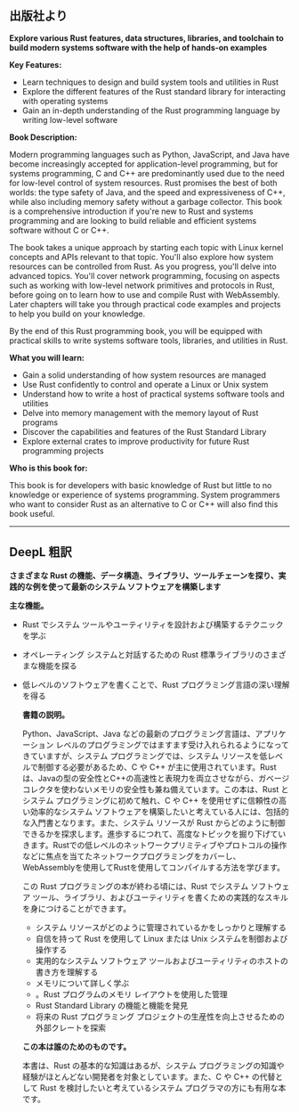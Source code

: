 ## 出版社より

**Explore various Rust features, data structures, libraries, and toolchain to build modern systems software with the help of hands-on examples**

**Key Features:**

- Learn techniques to design and build system tools and utilities in Rust
- Explore the different features of the Rust standard library for interacting with operating systems
- Gain an in-depth understanding of the Rust programming language by writing low-level software

**Book Description:**

Modern programming languages such as Python, JavaScript, and Java have become increasingly accepted for application-level programming, but for systems programming, C and C++ are predominantly used due to the need for low-level control of system resources. Rust promises the best of both worlds: the type safety of Java, and the speed and expressiveness of C++, while also including memory safety without a garbage collector. This book is a comprehensive introduction if you're new to Rust and systems programming and are looking to build reliable and efficient systems software without C or C++.

The book takes a unique approach by starting each topic with Linux kernel concepts and APIs relevant to that topic. You'll also explore how system resources can be controlled from Rust. As you progress, you'll delve into advanced topics. You'll cover network programming, focusing on aspects such as working with low-level network primitives and protocols in Rust, before going on to learn how to use and compile Rust with WebAssembly. Later chapters will take you through practical code examples and projects to help you build on your knowledge.

By the end of this Rust programming book, you will be equipped with practical skills to write systems software tools, libraries, and utilities in Rust.

**What you will learn:**

- Gain a solid understanding of how system resources are managed
- Use Rust confidently to control and operate a Linux or Unix system
- Understand how to write a host of practical systems software tools and utilities
- Delve into memory management with the memory layout of Rust programs
- Discover the capabilities and features of the Rust Standard Library
- Explore external crates to improve productivity for future Rust programming projects

**Who is this book for:**

This book is for developers with basic knowledge of Rust but little to no knowledge or experience of systems programming. System programmers who want to consider Rust as an alternative to C or C++ will also find this book useful.

---

## DeepL 粗訳

**さまざまな Rust の機能、データ構造、ライブラリ、ツールチェーンを探り、実践的な例を使って最新のシステム ソフトウェアを構築します**

**主な機能。**

- Rust でシステム ツールやユーティリティを設計および構築するテクニックを学ぶ
- オペレーティング システムと対話するための Rust 標準ライブラリのさまざまな機能を探る
- 低レベルのソフトウェアを書くことで、Rust プログラミング言語の深い理解を得る








    **書籍の説明。**













    Python、JavaScript、Java などの最新のプログラミング言語は、アプリケーション レベルのプログラミングではますます受け入れられるようになってきていますが、システム プログラミングでは、システム リソースを低レベルで制御する必要があるため、C や C++ が主に使用されています。Rustは、Javaの型の安全性とC++の高速性と表現力を両立させながら、ガベージコレクタを使わないメモリの安全性も兼ね備えています。この本は、Rust とシステム プログラミングに初めて触れ、C や C++ を使用せずに信頼性の高い効率的なシステム ソフトウェアを構築したいと考えている人には、包括的な入門書となります。また、システム リソースが Rust からどのように制御できるかを探求します。進歩するにつれて、高度なトピックを掘り下げていきます。Rustでの低レベルのネットワークプリミティブやプロトコルの操作などに焦点を当てたネットワークプログラミングをカバーし、WebAssemblyを使用してRustを使用してコンパイルする方法を学びます。











    この Rust プログラミングの本が終わる頃には、Rust でシステム ソフトウェア ツール、ライブラリ、およびユーティリティを書くための実践的なスキルを身につけることができます。



    - システム リソースがどのように管理されているかをしっかりと理解する
    - 自信を持って Rust を使用して Linux または Unix システムを制御および操作する
    - 実用的なシステム ソフトウェア ツールおよびユーティリティのホストの書き方を理解する
    - メモリについて詳しく学ぶ
    - 。Rust プログラムのメモリ レイアウトを使用した管理
    - Rust Standard Library の機能と機能を発見
    - 将来の Rust プログラミング プロジェクトの生産性を向上させるための外部クレートを探索










    **この本は誰のためのものです。**













    本書は、Rust の基本的な知識はあるが、システム プログラミングの知識や経験がほとんどない開発者を対象としています。また、C や C++ の代替として Rust を検討したいと考えているシステム プログラマの方にも有用な本です。
